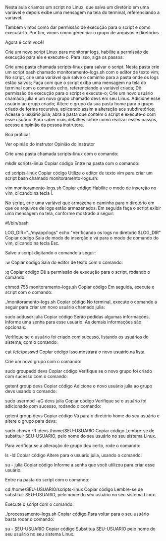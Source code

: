 Nesta aula criamos um script no Linux, que salva um diretório em uma variável e depois exibe uma mensagem na tela do terminal, referenciando a variável.

Também vimos como dar permissão de execução para o script e como executá-lo. Por fim, vimos como gerenciar o grupo de arquivos e diretórios.

Agora é com você!

Crie um novo script Linux para monitorar logs, habilite a permissão de execução para ele e execute-o. Para isso, siga os passos:

Crie uma pasta chamada scripts-linux para salvar o script. Nesta pasta crie um script bash chamado monitoramento-logs.sh com o editor de texto vim;
No script, crie uma variável que salve o caminho para a pasta onde os logs estão salvos;
Faça com que o script exiba uma mensagem na tela do terminal com o comando echo, referenciando a variável criada;
Dê permissão de execução para o script e execute-o;
Crie um novo usuário chamado julia e um novo grupo chamado devs em seu Linux. Adicione esse usuário ao grupo criado;
Altere o grupo da sua pasta home para o grupo criado de forma recursiva, aplicando assim a alteração aos subdiretórios;
Acesse o usuário julia, abra a pasta que contém o script e execute-o com esse usuário.
Para saber mais detalhes sobre como realizar esses passos, acesse a opinião da pessoa instrutora.

Boa prática!

Ver opinião do instrutor
Opinião do instrutor

Crie uma pasta chamada scripts-linux com o comando:

mkdir scripts-linux
Copiar código
Entre na pasta com o comando:

cd scripts-linux
Copiar código
Utilize o editor de texto vim para criar um script bash chamado monitoramento-logs.sh:

vim monitoramento-logs.sh
Copiar código
Habilite o modo de inserção no vim, clicando na tecla i.

No script, crie uma variável que armazena o caminho para o diretório em que os arquivos de logs estão armazenados. Em seguida faça o script exibir uma mensagem na tela, conforme mostrado a seguir:

#!/bin/bash

LOG_DIR="../myapp/logs"
echo "Verificando os logs no diretorio $LOG_DIR" 
Copiar código
Saia do modo de inserção e vá para o modo de comando do vim, clicando na tecla Esc.

Salve o script digitando o comando a seguir:

:w
Copiar código
Saia do editor de texto com o comando:

:q
Copiar código
Dê a permissão de execução para o script, rodando o comando:

chmod 755 monitoramento-logs.sh
Copiar código
Em seguida, execute o script com o comando:

./monitoramento-logs.sh
Copiar código
No terminal, execute o comando a seguir para criar um novo usuário chamado julia:

sudo adduser julia
Copiar código
Serão pedidas algumas informações. Informe uma senha para esse usuário. As demais informações são opcionais.

Verifique se o usuário foi criado com sucesso, listando os usuários do sistema, com o comando:

cat /etc/passwd
Copiar código
Isso mostrará o novo usuário na lista.

Crie um novo grupo com o comando:

sudo groupadd devs
Copiar código
Verifique se o novo grupo foi criado com sucesso com o comando:

getent group devs
Copiar código
Adicione o novo usuário julia ao grupo devs usando o comando:

sudo usermod -aG devs julia
Copiar código
Verifique se o usuário foi adicionado com sucesso, rodando o comando:

getent group devs
Copiar código
Vá para o diretório home do seu usuário e altere o grupo para devs:

sudo chown -R :devs /home/SEU-USUARIO
Copiar código
Lembre-se de substituir SEU-USUARIO, pelo nome do seu usuário no seu sistema Linux.

Para verificar se a alteração de grupo deu certo, rode o comando:

ls -ld
Copiar código
Altere para o usuário julia, usando o comando:

su - julia
Copiar código
Informe a senha que você utilizou para criar esse usuário.

Entre na pasta do script com o comando:

cd /home/SEU-USUARIO/scripts-linux
Copiar código
Lembre-se de substituir SEU-USUARIO, pelo nome do seu usuário no seu sistema Linux.

Execute o script com o comando:

./processamento-logs.sh
Copiar código
Para voltar para o seu usuário basta rodar o comando:

su - SEU-USUARIO
Copiar código
Substitua SEU-USUARIO pelo nome do seu usuário no seu sistema Linux.